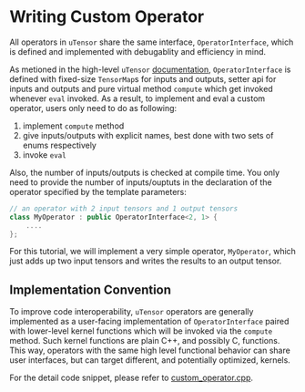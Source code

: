 # Writing Custom Operator

All operators in `uTensor` share the same interface, `OperatorInterface`, which is defined and implemented
with debugablity and efficiency in mind.

As metioned in the high-level `uTensor` [documentation](../../src/uTensor/README.md#OperatorInterface), `OperatorInterface` is defined with fixed-size `TensorMap`s for inputs and outputs, setter api for inputs and outputs and pure virtual method `compute` which get invoked whenever `eval` invoked. As a result, to implement
and eval a custom operator, users only need to do as following:

1. implement `compute` method
2. give inputs/outputs with explicit names, best done with two sets of enums respectively
3. invoke `eval`

Also, the number of inputs/outputs is checked at compile time. You only need to provide the number of inputs/ouptuts in the declaration of the operator specified by the template parameters:

```cpp
// an operator with 2 input tensors and 1 output tensors
class MyOperator : public OperatorInterface<2, 1> {
    ....
};
```

For this tutorial, we will implement a very simple operator, `MyOperator`, which just adds up two input tensors and writes the results to an output tensor.

## Implementation Convention

To improve code interoperability, `uTensor` operators are generally implemented as a user-facing implementation of `OperatorInterface` paired with lower-level kernel functions which will be invoked via the `compute` method. Such kernel functions are plain C++, and possibly C, functions. This way, operators with the same high level functional behavior can share user interfaces, but can target different, and potentially optimized, kernels.

For the detail code snippet, please refer to [custom_operator.cpp](custom_operator.cpp).
